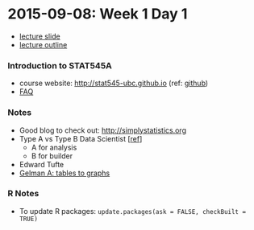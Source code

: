 # 2015-09-08: Week 1 Day 1
- [lecture slide](http://www.slideshare.net/jenniferbryan5811/ubc-stat545-2014-cm001-intro-tocourse)
- [lecture outline](http://stat545-ubc.github.io/cm001_course-intro-sw-install-account-signup.html)

### Introduction to STAT545A
- course website: http://stat545-ubc.github.io (ref: [github](https://github.com/STAT545-UBC/STAT545-UBC.github.io))
- [FAQ](http://stat545-ubc.github.io/faq.html)

### Notes
- Good blog to check out: http://simplystatistics.org
- Type A vs Type B Data Scientist [[ref](http://www.quora.com/What-is-data-science)]
    - A for analysis
    - B for builder
- Edward Tufte
- [Gelman A: tables to graphs](http://www.stat.columbia.edu/~gelman/research/published/dodhia.pdf)

### R Notes
- To update R packages: `update.packages(ask = FALSE, checkBuilt = TRUE)`
